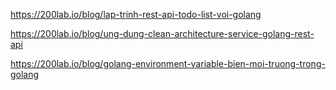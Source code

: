 https://200lab.io/blog/lap-trinh-rest-api-todo-list-voi-golang

https://200lab.io/blog/ung-dung-clean-architecture-service-golang-rest-api

https://200lab.io/blog/golang-environment-variable-bien-moi-truong-trong-golang
